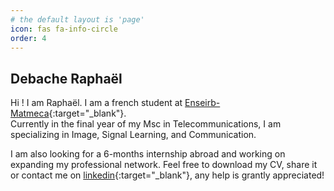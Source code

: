 ```yaml
---
# the default layout is 'page'
icon: fas fa-info-circle
order: 4
---
```


## Debache Raphaël
Hi ! I am Raphaël. I am a french student at [Enseirb-Matmeca]( https://enseirb-matmeca.bordeaux-inp.fr/fr ){:target="_blank"}.   
Currently in the final year of my Msc in Telecommunications, I am specializing in Image, Signal Learning, and Communication.

I am also looking for a 6-months internship abroad and working on expanding my professional network. Feel free to download my CV, share it or contact me on [linkedin](www.linkedin.com/in/debache-raphael){:target="_blank"}, any help is grantly appreciated!
